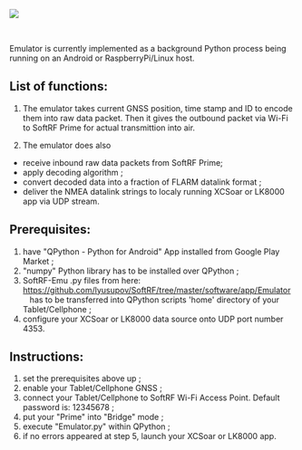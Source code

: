 ![](https://github.com/lyusupov/SoftRF/raw/master/documents/images/LK8000-emu.jpg)

<br>

Emulator is currently implemented as a background Python process being running
on an Android or RaspberryPi/Linux host.

## List of functions:

1) The emulator takes current GNSS position, time stamp and ID to encode them into raw data packet.
Then it gives the outbound packet via Wi-Fi to SoftRF Prime for actual transmittion into air.

2) The emulator does also 
 - receive inbound raw data packets from SoftRF Prime;
 - apply decoding algorithm ;
 - convert decoded data into a fraction of FLARM datalink format ; 
 - deliver the NMEA datalink strings to localy running XCSoar or LK8000 app via UDP stream.

## Prerequisites:

1) have "QPython - Python for Android" App installed from Google Play Market ;
2) "numpy" Python library has to be installed over QPython ;
3) SoftRF-Emu .py files from here: https://github.com/lyusupov/SoftRF/tree/master/software/app/Emulator
   has to be transferred into QPython scripts 'home' directory of your Tablet/Cellphone ;
4) configure your XCSoar or LK8000 data source onto UDP port number 4353.   
 
## Instructions:

1) set the prerequisites above up ;
2) enable your Tablet/Cellphone GNSS ;
3) connect your Tablet/Cellphone to SoftRF Wi-Fi Access Point. Default password is: 12345678 ;
4) put your "Prime" into "Bridge" mode ;
5) execute "Emulator.py" within QPython ;
6) if no errors appeared at step 5, launch your XCSoar or LK8000 app.

